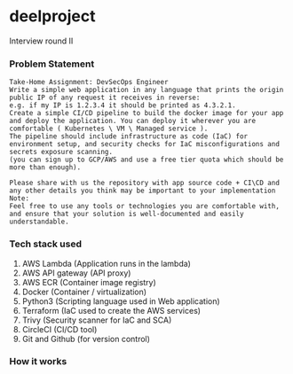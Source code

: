 # deelproject
Interview round II 

### Problem Statement
```
Take-Home Assignment: DevSecOps Engineer
Write a simple web application in any language that prints the origin public IP of any request it receives in reverse:
e.g. if my IP is 1.2.3.4 it should be printed as 4.3.2.1.
Create a simple CI/CD pipeline to build the docker image for your app and deploy the application. You can deploy it wherever you are comfortable ( Kubernetes \ VM \ Managed service ).
The pipeline should include infrastructure as code (IaC) for environment setup, and security checks for IaC misconfigurations and secrets exposure scanning.
(you can sign up to GCP/AWS and use a free tier quota which should be more than enough).
  
Please share with us the repository with app source code + CI\CD and any other details you think may be important to your implementation
Note:
Feel free to use any tools or technologies you are comfortable with, and ensure that your solution is well-documented and easily understandable.
```

### Tech stack used
1. AWS Lambda (Application runs in the lambda)
2. AWS API gateway (API proxy)
3. AWS ECR (Container image registry)
4. Docker (Container / virtualization)
5. Python3 (Scripting language used in Web application)
6. Terraform (IaC used to create the AWS services)
7. Trivy (Security scanner for IaC and SCA)
8. CircleCI (CI/CD tool)
9. Git and Github (for version control)


### How it works

